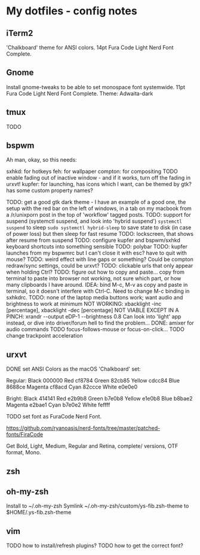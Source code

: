 # My dotfiles - config notes

## iTerm2

'Chalkboard' theme for ANSI colors.
14pt Fura Code Light Nerd Font Complete.

## Gnome

Install gnome-tweaks to be able to set monospace font systemwide.
11pt Fura Code Light Nerd Font Complete.
Theme: Adwaita-dark

## tmux

TODO

## bspwm

Ah man, okay, so this needs:

sxhkd: for hotkeys
feh: for wallpaper
compton: for compositing
TODO enable fading out of inactive window - and if it works, turn off the fading in urxvt!
kupfer: for launching, has icons which I want, can be themed by gtk?
has some custom property names?

TODO: get a good gtk dark theme - I have an example of a good one, the setup with the red bar
on the left of windows, in a tab on my macbook from a /r/unixporn post in the top of 'workflow'
tagged posts.
TODO: support for suspend (systemctl suspend, and look into 'hybrid suspend')
`systemctl suspend` to sleep
`sudo systemctl hybrid-sleep` to save state to disk (in case of power loss) but then sleep for fast resume
TODO: lockscreen, that shows after resume from suspend
TODO: configure kupfer and bspwm/sxhkd keyboard shortcuts into something sensible
TODO: polybar
TODO: kupfer launches from my bspwmrc but I can't close it with esc? have to quit with mouse?
TODO: weird effect with line gaps or something? Could be compton redraw/sync settings, could be urxvt?
TODO: clickable urls that only appear when holding Ctrl?
TODO: figure out how to copy and paste... copy from terminal to paste into browser not working,
not sure which part, or how many clipboards I have around. IDEA: bind M-c, M-v as copy and
paste in terminal, so it doesn't interfere with Ctrl-C. Need to change M-c binding in sxhkdrc.
TODO: none of the laptop media buttons work; want audio and brightness to work at minimum
NOT WORKING: xbacklight -inc [percentage], xbacklight -dec [percentage]
NOT VIABLE EXCEPT IN A PINCH:  xrandr --output eDP-1 --brightness 0.8
Can look into 'light' app instead, or dive into driver/forum hell to find the problem...
DONE: amixer for audio commands
TODO focus-follows-mouse or focus-on-click...
TODO change trackpoint acceleration

## urxvt

DONE set ANSI Colors as the macOS 'Chalkboard' set:

Regular:
Black   000000
Red     cf8784
Green   82cb85
Yellow  cdcc84
Blue    8688ce
Magenta cf8acd
Cyan    82ccce
White   e0e0e0

Bright:
Black   414141
Red     e2b9b8
Green   b7e0b8
Yellow  e1e0b8
Blue    b8bae2
Magenta e2bae1
Cyan    b7e0e2
White   feffff

TODO set font as FuraCode Nerd Font.

https://github.com/ryanoasis/nerd-fonts/tree/master/patched-fonts/FiraCode

Get Bold, Light, Medium, Regular and Retina, complete/ versions, OTF format, Mono.

## zsh



## oh-my-zsh

Install to ~/.oh-my-zsh
Symlink ~/.oh-my-zsh/custom/ys-fib.zsh-theme to $HOME/.ys-fib.zsh-theme


## vim

TODO how to install/refresh plugins?
TODO how to get the correct font?
